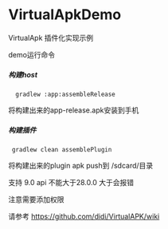 # VirtualApkDemo
VirtualApk 插件化实现示例

demo运行命令
##### 构建host
```
  gradlew :app:assembleRelease
```
将构建出来的app-release.apk安装到手机

##### 构建插件
```
 gradlew clean assemblePlugin
```
将构建出来的plugin apk push到 /sdcard/目录  

 支持 9.0
 api  不能大于28.0.0  大于会报错

  注意需要添加权限   
 
请参考 https://github.com/didi/VirtualAPK/wiki